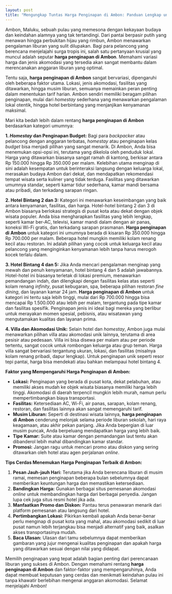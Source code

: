 ```yaml
---
layout: post
title: "Mengungkap Tuntas Harga Penginapan di Ambon: Panduan Lengkap untuk Traveler"
---
```


Ambon, Maluku, sebuah pulau yang memesona dengan kekayaan budaya dan keindahan alamnya yang tak tertandingi. Dari pantai berpasir putih yang menawan hingga perbukitan hijau yang rimbun, Ambon menawarkan pengalaman liburan yang sulit dilupakan. Bagi para pelancong yang berencana menjelajahi surga tropis ini, salah satu pertanyaan krusial yang muncul adalah seputar **harga penginapan di Ambon**. Memahami variasi harga dan jenis akomodasi yang tersedia akan sangat membantu dalam merencanakan anggaran liburan yang optimal.

Tentu saja, **harga penginapan di Ambon** sangat bervariasi, dipengaruhi oleh beberapa faktor utama. Lokasi, jenis akomodasi, fasilitas yang ditawarkan, hingga musim liburan, semuanya memainkan peran penting dalam menentukan tarif harian. Ambon sendiri memiliki beragam pilihan penginapan, mulai dari *homestay* sederhana yang menawarkan pengalaman lokal otentik, hingga hotel berbintang yang menjanjikan kenyamanan maksimal.

Mari kita bedah lebih dalam rentang **harga penginapan di Ambon** berdasarkan kategori umumnya:

**1. *Homestay* dan Penginapan Budget:**
Bagi para *backpacker* atau pelancong dengan anggaran terbatas, *homestay* atau penginapan kelas *budget* bisa menjadi pilihan yang sangat menarik. Di Ambon, Anda bisa menemukan opsi-opsi ini, terutama yang dikelola oleh penduduk lokal. Harga yang ditawarkan biasanya sangat ramah di kantong, berkisar antara Rp 150.000 hingga Rp 350.000 per malam. Kelebihan utama menginap di sini adalah kesempatan untuk berinteraksi langsung dengan keluarga lokal, merasakan budaya Ambon dari dekat, dan mendapatkan rekomendasi tempat wisata serta kuliner yang tidak terduga. Fasilitas yang ditawarkan umumnya standar, seperti kamar tidur sederhana, kamar mandi bersama atau pribadi, dan terkadang sarapan ringan.

**2. Hotel Bintang 2 dan 3:**
Kategori ini menawarkan keseimbangan yang baik antara kenyamanan, fasilitas, dan harga. Hotel-hotel bintang 2 dan 3 di Ambon biasanya berlokasi strategis di pusat kota atau dekat dengan objek wisata populer. Anda bisa mengharapkan fasilitas yang lebih lengkap, seperti kamar ber-AC, televisi, kamar mandi dalam dengan air panas, koneksi Wi-Fi gratis, dan terkadang sarapan prasmanan. **Harga penginapan di Ambon** untuk kategori ini umumnya berada di kisaran Rp 350.000 hingga Rp 700.000 per malam. Beberapa hotel mungkin memiliki kolam renang kecil atau restoran. Ini adalah pilihan yang cocok untuk keluarga kecil atau pelancong yang menginginkan kenyamanan lebih tanpa harus merogoh kocek terlalu dalam.

**3. Hotel Bintang 4 dan 5:**
Jika Anda mencari pengalaman menginap yang mewah dan penuh kenyamanan, hotel bintang 4 dan 5 adalah jawabannya. Hotel-hotel ini biasanya terletak di lokasi premium, menawarkan pemandangan indah, dan dilengkapi dengan fasilitas kelas atas seperti kolam renang *infinity*, pusat kebugaran, spa, beberapa pilihan restoran *fine dining*, dan layanan kamar 24 jam. **Harga penginapan di Ambon** untuk kategori ini tentu saja lebih tinggi, mulai dari Rp 700.000 hingga bisa mencapai Rp 1.500.000 atau lebih per malam, tergantung pada tipe kamar dan fasilitas spesifik. Penginapan jenis ini ideal bagi mereka yang berlibur untuk merayakan momen spesial, pebisnis, atau wisatawan yang mengutamakan kualitas dan layanan prima.

**4. Villa dan Akomodasi Unik:**
Selain hotel dan *homestay*, Ambon juga mulai menawarkan pilihan villa atau akomodasi unik lainnya, terutama di area pesisir atau pedesaan. Villa ini bisa disewa per malam atau per periode tertentu, sangat cocok untuk rombongan keluarga atau grup teman. Harga villa sangat bervariasi tergantung ukuran, lokasi, dan fasilitas (misalnya kolam renang pribadi, dapur lengkap). Untuk penginapan unik seperti resor tepi pantai, harga bisa mendekati atau bahkan melampaui hotel bintang 4.

**Faktor yang Mempengaruhi Harga Penginapan di Ambon:**

*   **Lokasi:** Penginapan yang berada di pusat kota, dekat pelabuhan, atau memiliki akses mudah ke objek wisata biasanya memiliki harga lebih tinggi. Akomodasi di daerah terpencil mungkin lebih murah, namun perlu mempertimbangkan biaya transportasi.
*   **Fasilitas:** Ketersediaan AC, Wi-Fi, air panas, sarapan, kolam renang, restoran, dan fasilitas lainnya akan sangat memengaruhi tarif.
*   **Musim Liburan:** Seperti di destinasi wisata lainnya, **harga penginapan di Ambon** cenderung melonjak selama periode liburan sekolah, hari raya keagamaan, atau akhir pekan panjang. Jika Anda bepergian di luar musim puncak, Anda berpeluang mendapatkan harga yang lebih baik.
*   **Tipe Kamar:** Suite atau kamar dengan pemandangan laut tentu akan dibanderol lebih mahal dibandingkan kamar standar.
*   **Promosi:** Jangan ragu untuk mencari promo atau diskon yang sering ditawarkan oleh hotel atau agen perjalanan *online*.

**Tips Cerdas Menemukan Harga Penginapan Terbaik di Ambon:**

1.  **Pesan Jauh-jauh Hari:** Terutama jika Anda berencana liburan di musim ramai, memesan penginapan beberapa bulan sebelumnya dapat memberikan keuntungan harga dan memastikan ketersediaan.
2.  **Bandingkan Harga:** Gunakan berbagai situs pemesanan akomodasi *online* untuk membandingkan harga dari berbagai penyedia. Jangan lupa cek juga situs resmi hotel jika ada.
3.  **Manfaatkan Promo dan Diskon:** Pantau terus penawaran menarik dari platform pemesanan atau langsung dari hotel.
4.  **Pertimbangkan Lokasi:** Pikirkan kembali apakah Anda benar-benar perlu menginap di pusat kota yang mahal, atau akomodasi sedikit di luar pusat namun lebih terjangkau bisa menjadi alternatif yang baik, asalkan akses transportasinya mudah.
5.  **Baca Ulasan:** Ulasan dari tamu sebelumnya dapat memberikan gambaran yang jujur mengenai kualitas penginapan dan apakah harga yang ditawarkan sesuai dengan nilai yang didapat.

Memilih penginapan yang tepat adalah bagian penting dari perencanaan liburan yang sukses di Ambon. Dengan memahami rentang **harga penginapan di Ambon** dan faktor-faktor yang mempengaruhinya, Anda dapat membuat keputusan yang cerdas dan menikmati keindahan pulau ini tanpa khawatir berlebihan mengenai anggaran akomodasi. Selamat menjelajahi Ambon!
